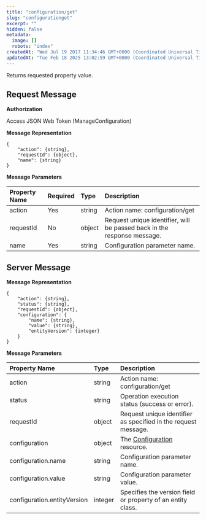 ```yaml
---
title: "configuration/get"
slug: "configurationget"
excerpt: ""
hidden: false
metadata: 
  image: []
  robots: "index"
createdAt: "Wed Jul 19 2017 11:34:46 GMT+0000 (Coordinated Universal Time)"
updatedAt: "Tue Feb 18 2025 13:02:59 GMT+0000 (Coordinated Universal Time)"
---
```

Returns requested property value.

## Request Message

**Authorization**

Access JSON Web Token (ManageConfiguration)

**Message Representation**

```text
{
    "action": {string},
    "requestId": {object},
    "name": {string}
}
```

**Message Parameters**

| Property Name | Required | Type   | Description                                                             |
| :------------ | :------- | :----- | :---------------------------------------------------------------------- |
| action        | Yes      | string | Action name: configuration/get                                          |
| requestId     | No       | object | Request unique identifier, will be passed back in the response message. |
| name          | Yes      | string | Configuration parameter name.                                           |

## Server Message

**Message Representation**

```text
{
    "action": {string},
    "status": {string},
    "requestId": {object},
    "configuration": {
        "name": {string},
        "value": {string},
        "entityVersion": {integer}
    }
}
```

**Message Parameters**

| Property Name               | Type    | Description                                                    |
| :-------------------------- | :------ | :------------------------------------------------------------- |
| action                      | string  | Action name: configuration/get                                 |
| status                      | string  | Operation execution status (success or error).                 |
| requestId                   | object  | Request unique identifier as specified in the request message. |
| configuration               | object  | The [Configuration](doc:configuration) resource.               |
| configuration.name          | string  | Configuration parameter name.                                  |
| configuration.value         | string  | Configuration parameter value.                                 |
| configuration.entityVersion | integer | Specifies the version field or property of an entity class.    |

